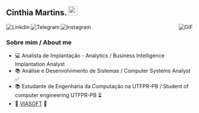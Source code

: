 ## Cinthia Martins. <img src="https://media.giphy.com/media/hvRJCLFzcasrR4ia7z/giphy.gif" width="25px">

<a href="https://www.linkedin.com/in/cinthia-martins-569b7a1a7">
  <img align="left" alt="Linkdin"  src="https://img.shields.io/badge/LinkedIn-0077B5?style=for-the-badge&logo=linkedin&logoColor=white" />
</a>

<a href="https://t.me/Cinthia_Martins">
  <img align="left" alt="Telegram"  src="https://img.shields.io/badge/Telegram-2CA5E0?style=for-the-badge&logo=telegram&logoColor=white" />
</a>

<a href="https://www.instagram.com/cinthia.marttins/">
  <img align="left" alt="Instagram"  src="https://img.shields.io/badge/Instagram-E4405F?style=for-the-badge&logo=instagram&logoColor=white" />
</a>

<img align="right" alt="GIF" src="https://media2.giphy.com/media/fo0HtwcJzNUcOlRdFc/giphy.gif?cid=790b7611d5e9ef5429feeb2005f4d231aabfa0b9cda192b8&rid=giphy.gif&ct=s?raw=true" />
<br />

### Sobre mim / About me

- :computer: Analista de Implantação - Analytics / Business Intelligence Implantation Analyst
- :books: Análise e Desenvolvimento de Sistemas / Computer Systems Analyst  ✅ 
- :books: Estudante de Engenharia da Computação na UTFPR-PB / Student of computer engineering UTFPR-PB  ⏳ 
- :briefcase: [VIASOFT](https://viasoft.com.br/)  🚀
